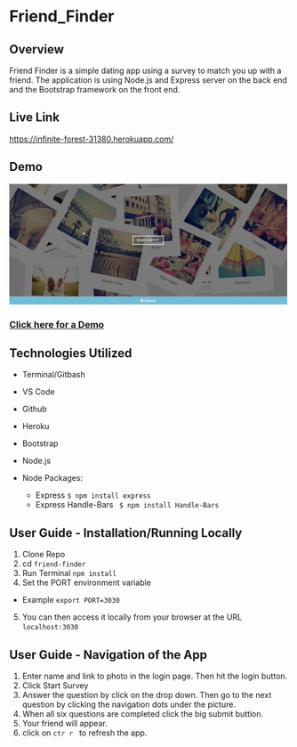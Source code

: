 # Friend_Finder

## Overview
Friend Finder is a simple dating app using a survey to match you up with a friend. The application is using Node.js and Express server on the back end and the Bootstrap framework on the front end.

## Live Link
https://infinite-forest-31380.herokuapp.com/

## Demo

![Demo](https://github.com/Didi1081/Friend_Finder/blob/master/friendfinder.gif)

### <a href="https://drive.google.com/file/d/1q-segiVV4eBRqFYP0YW_-jw1dDKZmLKN/view"> Click here for a Demo</a>


## Technologies Utilized

* Terminal/Gitbash
* VS Code
* Github
* Heroku
* Bootstrap
* Node.js

* Node Packages: 
    * Express ```$ npm install express```
    * Express Handle-Bars ``` $ npm install Handle-Bars```
    
   
## User Guide - Installation/Running Locally

1. Clone Repo
2. cd ```friend-finder ```
3. Run Terminal ```npm install```
4. Set the PORT environment variable
 * Example  ```export PORT=3030```
5. You can then access it locally from your browser at the URL ```localhost:3030```

## User Guide - Navigation of the App

1. Enter name and link to photo in the login page. Then hit the login button. 
2. Click Start Survey
3. Answer the question by click on the drop down. Then go to the next question by clicking the navigation dots under the picture.
4. When all six questions are completed click the big submit buttion. 
5. Your friend will appear. 
6. click on ```ctr r ``` to refresh the app. 


